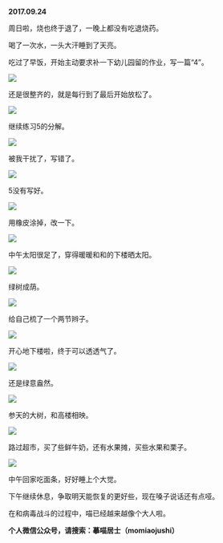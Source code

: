 
          
**2017.09.24**

周日啦，烧也终于退了，一晚上都没有吃退烧药。

喝了一次水，一头大汗睡到了天亮。

吃过了早饭，开始主动要求补一下幼儿园留的作业，写一篇“4”。


![](https://mmbiz.qlogo.cn/mmbiz_jpg/uDI3FLln00aFR32rhXXIbcMIgbLibJia8SmT36ibcwZy7icEK4bwp7htbUYoVt3czBYGJ2uFx0395KOibgYlqYkQCWQ/0?wx_fmt=jpeg)


还是很整齐的，就是每行到了最后开始放松了。


![](https://mmbiz.qlogo.cn/mmbiz_jpg/uDI3FLln00aFR32rhXXIbcMIgbLibJia8SaP0KSyUyPnZspLgFgqlXB6gMmjDP90Xwa7fn1Wl06cjWzUNAgHbsaA/0?wx_fmt=jpeg)


继续练习5的分解。


![](https://mmbiz.qlogo.cn/mmbiz_jpg/uDI3FLln00aFR32rhXXIbcMIgbLibJia8SXUph1plkO3QribAYWibsKicaDoSibdJKa7FdMIz7Tw6Q2rm5GicACwpiaSpw/0?wx_fmt=jpeg)


被我干扰了，写错了。


![](https://mmbiz.qlogo.cn/mmbiz_jpg/uDI3FLln00aFR32rhXXIbcMIgbLibJia8SicQpVvo1DtnHEIIV5SDuu71boAAhEJYyz5JSsTSe866WBiagNEjZLCicw/0?wx_fmt=jpeg)


5没有写好。


![](https://mmbiz.qlogo.cn/mmbiz_jpg/uDI3FLln00aFR32rhXXIbcMIgbLibJia8SRFcW7tiaG4HPTo5f2rKyPaLMyacHV8Q0gj6w3belAbsrP4gMafibicQgQ/0?wx_fmt=jpeg)


用橡皮涂掉，改一下。


![](https://mmbiz.qlogo.cn/mmbiz_jpg/uDI3FLln00aFR32rhXXIbcMIgbLibJia8S98zN7G37hV5xFzl0hbEdBgAq6u9tEDfibDibKf56DBLpTvw3qYyTQ3OQ/0?wx_fmt=jpeg)


中午太阳很足了，穿得暖暖和和的下楼晒太阳。


![](https://mmbiz.qlogo.cn/mmbiz_jpg/uDI3FLln00aFR32rhXXIbcMIgbLibJia8S8uNktlKicOxKtQlvE63mcna3MSj4sWLQibuQYXh3q8ZsITlibNQVtv0Lg/0?wx_fmt=jpeg)


绿树成荫。


![](https://mmbiz.qlogo.cn/mmbiz_jpg/uDI3FLln00aFR32rhXXIbcMIgbLibJia8SGficZYo5gzibBFB5G1woUbNrGFVlCA885xZAN5K5xJtlLS2W3Zoly2tA/0?wx_fmt=jpeg)


给自己梳了一个两节辫子。


![](https://mmbiz.qlogo.cn/mmbiz_jpg/uDI3FLln00aFR32rhXXIbcMIgbLibJia8SiaJLwWJpt0AKuhXTQPTxia6yhFcGIfJUWYibicRUhOUg14PtGPH4U6y4EQ/0?wx_fmt=jpeg)


开心地下楼啦，终于可以透透气了。


![](https://mmbiz.qlogo.cn/mmbiz_jpg/uDI3FLln00aFR32rhXXIbcMIgbLibJia8Sl04LneNrUhJ93AicQ6jTMnxdDo37zfiapfoW8CMuEvYmt8MsX0WFQvGQ/0?wx_fmt=jpeg)


还是绿意盎然。


![](https://mmbiz.qlogo.cn/mmbiz_jpg/uDI3FLln00aFR32rhXXIbcMIgbLibJia8SjaQG8Lib5Jvej6bYTib1ysRkZmaNUF2Tb3wjuB5WSgCZBS6TURmjl25A/0?wx_fmt=jpeg)


参天的大树，和高楼相映。


![](https://mmbiz.qlogo.cn/mmbiz_jpg/uDI3FLln00aFR32rhXXIbcMIgbLibJia8SjPTdkJKDwfW0f9cZay0lblbvX1clhSBP0LDQFcG0hnTwjC9bb98ttQ/0?wx_fmt=jpeg)


路过超市，买了些鲜牛奶，还有水果摊，买些水果和栗子。


![](https://mmbiz.qlogo.cn/mmbiz_jpg/uDI3FLln00aFR32rhXXIbcMIgbLibJia8SJ6TBOxVmYaPgEib4o9OMSc5ic3zFC9AwMa5Aiag8ne0MVuPibyo8pLnGQw/0?wx_fmt=jpeg)


中午回家吃面条，好好睡上个大觉。

下午继续休息，争取明天能恢复的更好些，现在嗓子说话还有点哑。

在和病毒战斗的过程中，喵已经越来越像个大人啦。


**个人微信公众号，请搜索：摹喵居士（momiaojushi）**

        